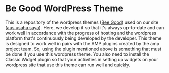 # Be Good WordPress Theme
This is a repository of the wordpress themes ([Bee Good](https://github.com/viamagz/be-good)) used on our site ([aus usaha saya](https://aus.co.id/)). Here, we develop it so that it's always up-to-date and can work well in accordance with the progress of hosting and the wordpress platform that's continuously being developed by the developer. This theme is designed to work well in pairs with the AMP plugins created by the amp project team. So, using the plugin mentioned above is something that must be done if you use this wordpress theme. You also need to install the Classic Widget plugin so that your activities in setting up widgets on your wordpress site that use this theme can run well and quickly.

